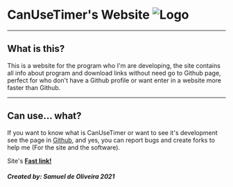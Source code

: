 # CanUseTimer's Website ![Logo](https://raw.githubusercontent.com/Samuel-de-Oliveira/CanUseTimer/main/Images/CanUseTimerLogo.png) 

---
## What is this?
This is a website for the program who I'm are
developing, the site contains all info about
program and download links without need go to
Github page, perfect for who don't have a Github
profile or want enter in a website more faster
than Github.

---
## Can use... what?
If you want to know what is CanUseTimer or want
to see it's development see the page in [Github](https://github.com/Samuel-de-Oliveira/CanUseTimer),
and yes, you can report bugs and create forks to
help me (For the site and the software).

Site's [**Fast link!**](https://samuel-de-oliveira.github.io/CanUseTimer-Web/)

##### Created by: *Samuel de Oliveira 2021*
